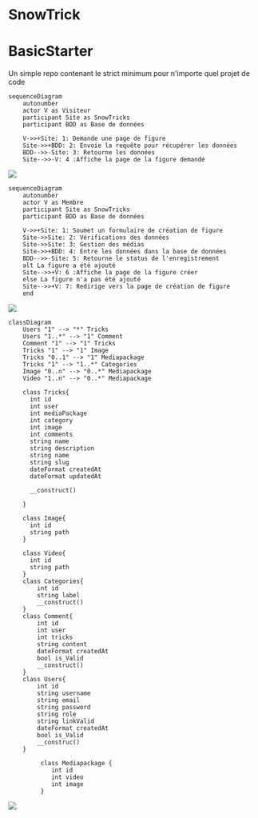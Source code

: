 # SnowTrick
# BasicStarter

Un simple repo contenant le strict minimum pour n'importe quel projet de code

```mermaid
sequenceDiagram
    autonumber
    actor V as Visiteur
    participant Site as SnowTricks
    participant BDD as Base de données

    V->>+Site: 1: Demande une page de figure
    Site->>+BDD: 2: Envoie la requête pour récupérer les données
    BDD-->>-Site: 3: Retourne les données
    Site-->>-V: 4 :Affiche la page de la figure demandé

```

[![](https://mermaid.ink/img/pako:eNplkT1uwzAMha9CaG089GfSEKCBO2apC09eCJlOhMSSS0ktiiAHcq_hi5WKEMBABQ36-d57lHhRxvektAr0mcgZqi0eGMfOgQw00TO0gAFaG2ykxOViQo7W2AldhEbOM9E4__3B1pzCf2ZX1xnZYSDoZXrnlpkELGhbbbcP2UfDo4aaRnRCJUdicrgpBntITIXOYBaIqYYnDW_uy1uCMwLLI5ZfKWfyiYGX2aRpmZkYzhRWqdlF1JW4VCX2WcM7RVFJ5pqFVWSmWw0voF-HwZrjLfJeoCxLjbLJ5S9zUd6H2qiReETby2df8l2n4pFG6pSWZY986lTnrsJhir75cUbpyIk2Kk09xntjlB7wHOSUeivN2Zfu3Zp4_QPimZqh)](https://mermaid.live/edit#pako:eNplkT1uwzAMha9CaG089GfSEKCBO2apC09eCJlOhMSSS0ktiiAHcq_hi5WKEMBABQ36-d57lHhRxvektAr0mcgZqi0eGMfOgQw00TO0gAFaG2ykxOViQo7W2AldhEbOM9E4__3B1pzCf2ZX1xnZYSDoZXrnlpkELGhbbbcP2UfDo4aaRnRCJUdicrgpBntITIXOYBaIqYYnDW_uy1uCMwLLI5ZfKWfyiYGX2aRpmZkYzhRWqdlF1JW4VCX2WcM7RVFJ5pqFVWSmWw0voF-HwZrjLfJeoCxLjbLJ5S9zUd6H2qiReETby2df8l2n4pFG6pSWZY986lTnrsJhir75cUbpyIk2Kk09xntjlB7wHOSUeivN2Zfu3Zp4_QPimZqh)

```mermaid
sequenceDiagram
    autonumber
    actor V as Membre
    participant Site as SnowTricks
    participant BDD as Base de données

    V->>+Site: 1: Soumet un formulaire de création de figure
    Site->>Site: 2: Vérifications des données
    Site->>Site: 3: Gestion des médias
    Site->>+BDD: 4: Entre les données dans la base de données
    BDD-->>-Site: 5: Retourne le status de l'enregistrement
    alt La figure a été ajouté
    Site-->>+V: 6 :Affiche la page de la figure créer
    else La figure n'a pas été ajouté
    Site-->>+V: 7: Redirige vers la page de création de figure
    end
```

[![](https://mermaid.ink/img/pako:eNqFks9OwzAMxl_FymUHtgP_pRwmgYa4wIWhnXrxWncLNMlwEhCa9kB9jr4YzrrBxISoKqVpPv_82fFalb4ipVWgt0SupInBBaMtHMiDKXqX7Jx4ty-jZ5gBBngkO2fqf6-QoynNCl2EqYmUz6fOfzyzKV_DseZ2MsmSWwwElbzeua4lEfbS2Wg8PskcDacapj5ZipAc1J5tatDwNqrkrsVovMub2izS3k2OFEIPONMw61o2tSm34iDqcJDxKOBcwz2FHTeAsbj4pTsR-xouNNy5KFaaAx5UKBkahPlRaRkggSMBjPpMlxqeKPrELkMgRIwp24NmQI5pYYLgLUm_ds1vIjzgrlRA6NrYtYAvPsl64DBbnGm4An1TS9lLyoZWUsaW_Q3I_dvfKzVi94ftBjkg_JPgOvuvDBshvxOHwzR_Xg65Ki-ghsoSWzSVzN46nxUqLqXcQmn5rJBfC1W4jejyEE4_Xal05ERDlVYVxv2cKl2jmB8qcSKz-dgP83amN1-WWfpY)](https://mermaid.live/edit#pako:eNqFks9OwzAMxl_FymUHtgP_pRwmgYa4wIWhnXrxWncLNMlwEhCa9kB9jr4YzrrBxISoKqVpPv_82fFalb4ipVWgt0SupInBBaMtHMiDKXqX7Jx4ty-jZ5gBBngkO2fqf6-QoynNCl2EqYmUz6fOfzyzKV_DseZ2MsmSWwwElbzeua4lEfbS2Wg8PskcDacapj5ZipAc1J5tatDwNqrkrsVovMub2izS3k2OFEIPONMw61o2tSm34iDqcJDxKOBcwz2FHTeAsbj4pTsR-xouNNy5KFaaAx5UKBkahPlRaRkggSMBjPpMlxqeKPrELkMgRIwp24NmQI5pYYLgLUm_ds1vIjzgrlRA6NrYtYAvPsl64DBbnGm4An1TS9lLyoZWUsaW_Q3I_dvfKzVi94ftBjkg_JPgOvuvDBshvxOHwzR_Xg65Ki-ghsoSWzSVzN46nxUqLqXcQmn5rJBfC1W4jejyEE4_Xal05ERDlVYVxv2cKl2jmB8qcSKz-dgP83amN1-WWfpY)

```mermaid
classDiagram
    Users "1" --> "*" Tricks
    Users "1..*" --> "1" Comment
    Comment "1" --> "1" Tricks
    Tricks "1" --> "1" Image
    Tricks "0..1" --> "1" Mediapackage
    Tricks "1" --> "1..*" Categories
    Image "0..n" --> "0..*" Mediapackage
    Video "1..n" --> "0..*" Mediapackage

    class Tricks{
      int id
      int user
      int mediaPackage
      int category
      int image
      int comments
      string name
      string description
      string name
      string slug
      dateFormat createdAt
      dateFormat updatedAt

      __construct()

    }

    class Image{
      int id
      string path
    }

    class Video{
      int id
      string path
    }
    class Categories{
        int id
        string label
        __construct()
    }
    class Comment{
        int id
        int user
        int tricks
        string content
        dateFormat createdAt
        bool is_Valid
        __construct()
    }
    class Users{
        int id
        string username
        string email
        string password
        string role
        string linkValid
        dateFormat createdAt
        bool is_Valid
        __construc()
    }

         class Mediapackage {
            int id
            int video
            int image
         }

```

[![](https://mermaid.ink/img/pako:eNqlVF1rwyAU_Svi01a60r7mYTA6BnsoDLb1KVCsulTqR1CzUUr_-25ikpqPLbAVSvR4PPfcq9czpoZxnGAqiXOPgmSWqFQj-L07bh1K8SrF6O7uHkYzGL1ZQY-ux1gsZi2ppK-NUlz7wKonHaVVTymMB5RnRTLeYywXiy5pw5kgOaHHITciBotr4nlmrOB13CpAENUtdxm4Q92tYNwEsQl24Fc1rd2cA4SQgFIIFs8KKGM8V6XUSxw44DSYP3WUVJ8Uqu0azHkrdIY0UbwHMe6oFbkXRk-TnSyyBmLg48lYRSCa5TBhD35krchZd6357nbUaNAtqL-57S5e4sJVh_ND3WpbOfGHkZ3VQf1p5_WCtNv7Aq2EJHsur-hIWl3pcDK_6PYvQ0B81CdRdAjm2x6bOhaE9sZIJNxuS2Qccsp01eLTpShdx7emXeCKCDlAc5D-MnaoY40cakihjz3b_8w1SvW6XGccNzKKMh_LvsE-y_s2Qo2bswwHfzzHioNxweDRreRT7A8cSocTGDJijylO9QV4pPDm9aQpTsAzn-PQUPUbjZMPIh2gYNcbu6lf8fJz-Qan_7n5)](https://mermaid.live/edit#pako:eNqlVF1rwyAU_Svi01a60r7mYTA6BnsoDLb1KVCsulTqR1CzUUr_-25ikpqPLbAVSvR4PPfcq9czpoZxnGAqiXOPgmSWqFQj-L07bh1K8SrF6O7uHkYzGL1ZQY-ux1gsZi2ppK-NUlz7wKonHaVVTymMB5RnRTLeYywXiy5pw5kgOaHHITciBotr4nlmrOB13CpAENUtdxm4Q92tYNwEsQl24Fc1rd2cA4SQgFIIFs8KKGM8V6XUSxw44DSYP3WUVJ8Uqu0azHkrdIY0UbwHMe6oFbkXRk-TnSyyBmLg48lYRSCa5TBhD35krchZd6357nbUaNAtqL-57S5e4sJVh_ND3WpbOfGHkZ3VQf1p5_WCtNv7Aq2EJHsur-hIWl3pcDK_6PYvQ0B81CdRdAjm2x6bOhaE9sZIJNxuS2Qccsp01eLTpShdx7emXeCKCDlAc5D-MnaoY40cakihjz3b_8w1SvW6XGccNzKKMh_LvsE-y_s2Qo2bswwHfzzHioNxweDRreRT7A8cSocTGDJijylO9QV4pPDm9aQpTsAzn-PQUPUbjZMPIh2gYNcbu6lf8fJz-Qan_7n5)
